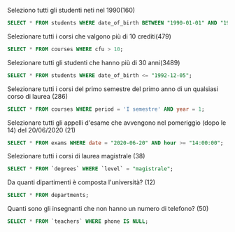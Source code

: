 Seleziono tutti gli studenti neti nel 1990(160)
```sql
SELECT * FROM students WHERE date_of_birth BETWEEN "1990-01-01" AND "1990-12-31";
```

Selezionare tutti i corsi che valgono più di 10 crediti(479)
```sql
SELECT * FROM courses WHERE cfu > 10;
```

Selezionare tutti gli studenti che hanno più di 30 anni(3489)
```sql
SELECT * FROM students WHERE date_of_birth <= "1992-12-05";
```

Selezionare tutti i corsi del primo semestre del primo anno di un qualsiasi corso di laurea (286)
```sql
SELECT * FROM courses WHERE period = 'I semestre' AND year = 1;
```

Selezionare tutti gli appelli d'esame che avvengono nel pomeriggio (dopo le 14) del 20/06/2020 (21)
```sql
SELECT * FROM exams WHERE date = "2020-06-20" AND hour >= "14:00:00";
```

Selezionare tutti i corsi di laurea magistrale (38)
```sql
SELECT * FROM `degrees` WHERE `level` = "magistrale";
```

Da quanti dipartimenti è composta l'università? (12)
```sql
SELECT * FROM departments;
```
Quanti sono gli insegnanti che non hanno un numero di telefono? (50)
```sql
SELECT * FROM `teachers` WHERE phone IS NULL;
```